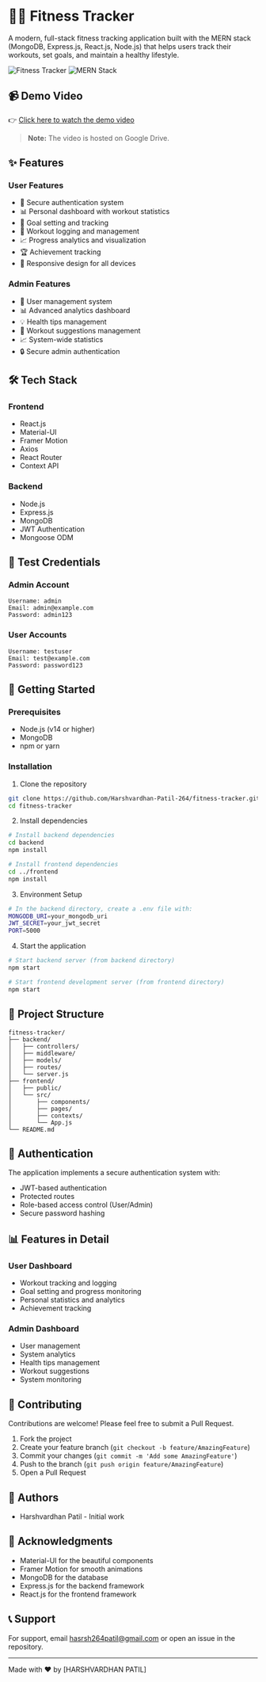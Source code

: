 # 🏋️‍♂️ Fitness Tracker

A modern, full-stack fitness tracking application built with the MERN stack (MongoDB, Express.js, React.js, Node.js) that helps users track their workouts, set goals, and maintain a healthy lifestyle.

![Fitness Tracker](https://img.shields.io/badge/Fitness-Tracker-blue)
![MERN Stack](https://img.shields.io/badge/MERN-Stack-green)
## 📹 Demo Video



👉 [Click here to watch the demo video](https://drive.google.com/file/d/1FmwmLPQR9U5-wTZ5SEAY4WrEP_8DHtLg/view?usp=sharing)

> **Note:** The video is hosted on Google Drive.

## ✨ Features

### User Features
- 🔐 Secure authentication system
- 📊 Personal dashboard with workout statistics
- 🎯 Goal setting and tracking
- 💪 Workout logging and management
- 📈 Progress analytics and visualization
- 🏆 Achievement tracking
- 📱 Responsive design for all devices

### Admin Features
- 👥 User management system
- 📊 Advanced analytics dashboard
- 💡 Health tips management
- 🔄 Workout suggestions management
- 📈 System-wide statistics
- 🔒 Secure admin authentication

## 🛠️ Tech Stack

### Frontend
- React.js
- Material-UI
- Framer Motion
- Axios
- React Router
- Context API

### Backend
- Node.js
- Express.js
- MongoDB
- JWT Authentication
- Mongoose ODM

  
## 🔑 Test Credentials

### Admin Account
```
Username: admin
Email: admin@example.com
Password: admin123
```

### User Accounts
```
Username: testuser
Email: test@example.com
Password: password123

```

## 🚀 Getting Started

### Prerequisites
- Node.js (v14 or higher)
- MongoDB
- npm or yarn

### Installation

1. Clone the repository
```bash
git clone https://github.com/Harshvardhan-Patil-264/fitness-tracker.git
cd fitness-tracker
```

2. Install dependencies
```bash
# Install backend dependencies
cd backend
npm install

# Install frontend dependencies
cd ../frontend
npm install
```

3. Environment Setup
```bash
# In the backend directory, create a .env file with:
MONGODB_URI=your_mongodb_uri
JWT_SECRET=your_jwt_secret
PORT=5000
```

4. Start the application
```bash
# Start backend server (from backend directory)
npm start

# Start frontend development server (from frontend directory)
npm start
```

## 📁 Project Structure

```
fitness-tracker/
├── backend/
│   ├── controllers/
│   ├── middleware/
│   ├── models/
│   ├── routes/
│   └── server.js
├── frontend/
│   ├── public/
│   └── src/
│       ├── components/
│       ├── pages/
│       ├── contexts/
│       └── App.js
└── README.md
```

## 🔐 Authentication

The application implements a secure authentication system with:
- JWT-based authentication
- Protected routes
- Role-based access control (User/Admin)
- Secure password hashing

## 📊 Features in Detail

### User Dashboard
- Workout tracking and logging
- Goal setting and progress monitoring
- Personal statistics and analytics
- Achievement tracking

### Admin Dashboard
- User management
- System analytics
- Health tips management
- Workout suggestions
- System monitoring

## 🤝 Contributing

Contributions are welcome! Please feel free to submit a Pull Request.

1. Fork the project
2. Create your feature branch (`git checkout -b feature/AmazingFeature`)
3. Commit your changes (`git commit -m 'Add some AmazingFeature'`)
4. Push to the branch (`git push origin feature/AmazingFeature`)
5. Open a Pull Request


## 👥 Authors

- Harshvardhan Patil - Initial work

## 🙏 Acknowledgments

- Material-UI for the beautiful components
- Framer Motion for smooth animations
- MongoDB for the database
- Express.js for the backend framework
- React.js for the frontend framework

## 📞 Support

For support, email hasrsh264patil@gmail.com or open an issue in the repository.

---

Made with ❤️ by [HARSHVARDHAN PATIL] 
